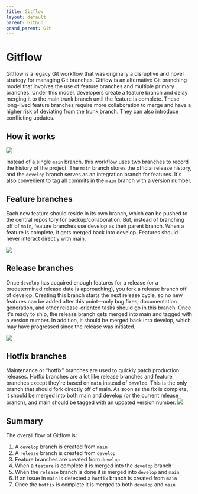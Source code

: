 ```yaml
---
title: Gitflow
layout: default
parent: Github
grand_parent: Git
---
```


# Gitflow
Gitflow is a legacy Git workflow that was originally a disruptive and novel strategy for managing Git branches.
Gitflow is an alternative Git branching model that involves the use of feature branches and multiple primary branches.
Under this model, developers create a feature branch and delay merging it to the main trunk branch until the feature is complete. These long-lived feature branches require more collaboration to merge and have a higher risk of deviating from the trunk branch. They can also introduce conflicting updates.

## How it works

![](https://wac-cdn.atlassian.com/dam/jcr:a13c18d6-94f3-4fc4-84fb-2b8f1b2fd339/01%20How%20it%20works.svg?cdnVersion=1024)

Instead of a single `main` branch, this workflow uses two branches to record the history of the project. 
The `main` branch stores the official release history, and the `develop` branch serves as an integration branch for features. 
It's also convenient to tag all commits in the `main` branch with a version number.

## Feature branches

Each new feature should reside in its own branch, which can be pushed to the central repository for backup/collaboration. 
But, instead of branching off of `main`, feature branches use develop as their parent branch.
When a feature is complete, it gets merged back into develop. Features should never interact directly with main.

![](https://wac-cdn.atlassian.com/dam/jcr:34c86360-8dea-4be4-92f7-6597d4d5bfae/02%20Feature%20branches.svg?cdnVersion=1024)

## Release branches

Once `develop` has acquired enough features for a release (or a predetermined release date is approaching), you fork a release branch off of develop. 
Creating this branch starts the next release cycle, so no new features can be added after this point—only bug fixes, documentation generation, and other release-oriented tasks should go in this branch. 
Once it's ready to ship, the release branch gets merged into main and tagged with a version number. 
In addition, it should be merged back into develop, which may have progressed since the release was initiated.

![](https://wac-cdn.atlassian.com/dam/jcr:8f00f1a4-ef2d-498a-a2c6-8020bb97902f/03%20Release%20branches.svg?cdnVersion=1024)

## Hotfix branches
Maintenance or “hotfix” branches are used to quickly patch production releases. 
Hotfix branches are a lot like release branches and feature branches except they're based on `main` instead of `develop`. 
This is the only branch that should fork directly off of main. As soon as the fix is complete, it should be merged into both main and develop (or the current release branch), and main should be tagged with an updated version number.
![](https://wac-cdn.atlassian.com/dam/jcr:cc0b526e-adb7-4d45-874e-9bcea9898b4a/04%20Hotfix%20branches.svg?cdnVersion=1024)

## Summary 
The overall flow of Gitflow is:

1. A `develop` branch is created from `main`
2. A `release` branch is created from `develop`
3. Feature branches are created from `develop`
4. When a `feature` is complete it is merged into the `develop` branch
5. When the `release` branch is done it is merged into `develop` and `main`
6. If an issue in `main` is detected a `hotfix` branch is created from `main`
7. Once the `hotfix` is complete it is merged to both `develop` and `main`
